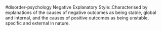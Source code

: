 #disorder-psychology 
Negative Explanatory Style::Characterised by explanations of the causes of negative outcomes as being stable, global and internal, and the causes of positive outcomes as being unstable, specific and external in nature. 